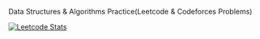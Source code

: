 Data Structures & Algorithms Practice(Leetcode & Codeforces Problems)


[![Leetcode Stats](https://leetcard.Dhruv_Sareen/Dhruv_Sareen)](https://leetcode.com/Dhruv_Sareen)
